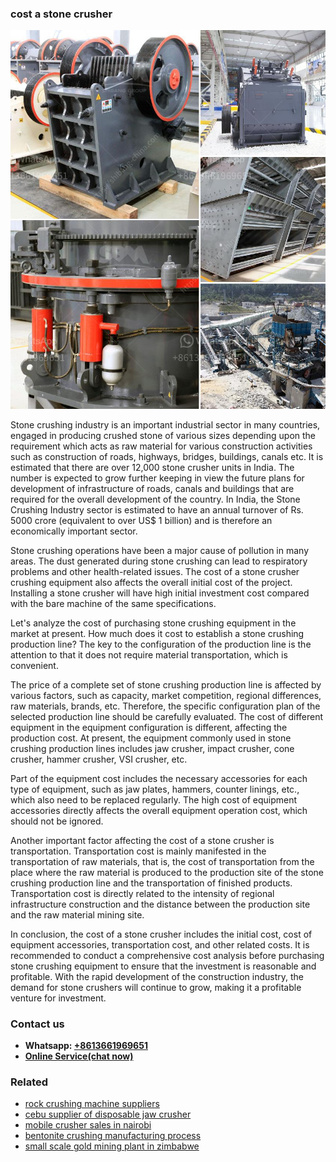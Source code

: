 <h3>cost a stone crusher</h3><img src='1702260156.jpg' alt=''><p>Stone crushing industry is an important industrial sector in many countries, engaged in producing crushed stone of various sizes depending upon the requirement which acts as raw material for various construction activities such as construction of roads, highways, bridges, buildings, canals etc. It is estimated that there are over 12,000 stone crusher units in India. The number is expected to grow further keeping in view the future plans for development of infrastructure of roads, canals and buildings that are required for the overall development of the country. In India, the Stone Crushing Industry sector is estimated to have an annual turnover of Rs. 5000 crore (equivalent to over US$ 1 billion) and is therefore an economically important sector.</p><p>Stone crushing operations have been a major cause of pollution in many areas. The dust generated during stone crushing can lead to respiratory problems and other health-related issues. The cost of a stone crusher crushing equipment also affects the overall initial cost of the project. Installing a stone crusher will have high initial investment cost compared with the bare machine of the same specifications.</p><p>Let's analyze the cost of purchasing stone crushing equipment in the market at present. How much does it cost to establish a stone crushing production line? The key to the configuration of the production line is the attention to that it does not require material transportation, which is convenient.</p><p>The price of a complete set of stone crushing production line is affected by various factors, such as capacity, market competition, regional differences, raw materials, brands, etc. Therefore, the specific configuration plan of the selected production line should be carefully evaluated. The cost of different equipment in the equipment configuration is different, affecting the production cost. At present, the equipment commonly used in stone crushing production lines includes jaw crusher, impact crusher, cone crusher, hammer crusher, VSI crusher, etc.</p><p>Part of the equipment cost includes the necessary accessories for each type of equipment, such as jaw plates, hammers, counter linings, etc., which also need to be replaced regularly. The high cost of equipment accessories directly affects the overall equipment operation cost, which should not be ignored.</p><p>Another important factor affecting the cost of a stone crusher is transportation. Transportation cost is mainly manifested in the transportation of raw materials, that is, the cost of transportation from the place where the raw material is produced to the production site of the stone crushing production line and the transportation of finished products. Transportation cost is directly related to the intensity of regional infrastructure construction and the distance between the production site and the raw material mining site.</p><p>In conclusion, the cost of a stone crusher includes the initial cost, cost of equipment accessories, transportation cost, and other related costs. It is recommended to conduct a comprehensive cost analysis before purchasing stone crushing equipment to ensure that the investment is reasonable and profitable. With the rapid development of the construction industry, the demand for stone crushers will continue to grow, making it a profitable venture for investment.</p><h3>Contact us</h3><ul><li><strong>Whatsapp:&nbsp;<a href="https://wa.me/8613661969651">+8613661969651</a></strong></li><li><a href="https://swt.shibang-china.com/?git&amp;zhl&amp;cost a stone crusher"><strong>Online Service(chat now)</strong></a></li></ul><h3>Related</h3><ul><li><a href='rock crushing machine suppliers.md'>rock crushing machine suppliers</a></li><li><a href='cebu supplier of disposable jaw crusher.md'>cebu supplier of disposable jaw crusher</a></li><li><a href='mobile crusher sales in nairobi.md'>mobile crusher sales in nairobi</a></li><li><a href='bentonite crushing manufacturing process.md'>bentonite crushing manufacturing process</a></li><li><a href='small scale gold mining plant in zimbabwe.md'>small scale gold mining plant in zimbabwe</a></li></ul>